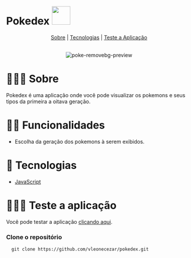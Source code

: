 # Pokedex <img src="https://assets.pokemon.com/assets/cms2/img/pokedex/full/150.png" width="50" />

<div align="center">
  <a href="#-sobre">Sobre</a> | <a href="#-tecnologias">Tecnologias</a> | <a href="#-teste-a-aplicação">Teste a Aplicação</a> 
</div>
<br>

<div align="center">

![poke-removebg-preview](https://user-images.githubusercontent.com/76831929/156303126-1385014a-0f93-473f-98f3-bd178915d82b.png)

</div>

# 👨🏻‍🏫 Sobre
Pokedex é uma aplicação onde você pode visualizar os pokemons e seus tipos da primeira a oitava geração.

# 🤳🏻 Funcionalidades

- Escolha da geração dos pokemons à serem exibidos.

# 🚀 Tecnologias

- <a href="https://www.w3schools.com/js/" target="_blank">JavaScript</a> <br>

# 👨🏻‍💻 Teste a aplicação
Você pode testar a aplicação <a href="https://vleonecezar.github.io/pokedex/" target="_blank">clicando aqui</a>. <br>

  ### Clone o repositório
```
  git clone https://github.com/vleonecezar/pokedex.git
```
